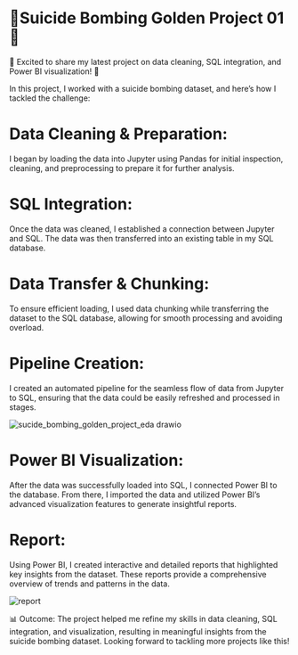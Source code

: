 # **🚀Suicide Bombing Golden Project 01 🚀**

🚀 Excited to share my latest project on data cleaning, SQL integration, and Power BI visualization! 🚀

In this project, I worked with a suicide bombing dataset, and here’s how I tackled the challenge:

# **Data Cleaning & Preparation:**
  I began by loading the data into Jupyter using Pandas for initial inspection, cleaning, and preprocessing to prepare it for further analysis.

# **SQL Integration:**
  Once the data was cleaned, I established a connection between Jupyter and SQL. The data was then transferred into an existing table in my SQL database.

# **Data Transfer & Chunking:**
  To ensure efficient loading, I used data chunking while transferring the dataset to the SQL database, allowing for smooth processing and avoiding overload.

# **Pipeline Creation:**
  I created an automated pipeline for the seamless flow of data from Jupyter to SQL, ensuring that the data could be easily refreshed and processed in stages. 

  ![sucide_bombing_golden_project_eda drawio](https://github.com/user-attachments/assets/42e52a60-f800-4116-9428-a920106fd149)


# **Power BI Visualization:**
  After the data was successfully loaded into SQL, I connected Power BI to the database. From there, I imported the data and utilized Power BI’s advanced visualization features to          generate insightful reports.

# **Report:**
  Using Power BI, I created interactive and detailed reports that highlighted key insights from the dataset. These reports provide a comprehensive overview of trends and patterns in the    data.
  
  ![report](https://github.com/user-attachments/assets/2ad4ed00-008c-432f-93a2-a817853a5a6a)


📊 Outcome: The project helped me refine my skills in data cleaning, SQL integration, and visualization, resulting in meaningful insights from the suicide bombing dataset. Looking forward to tackling more projects like this!
